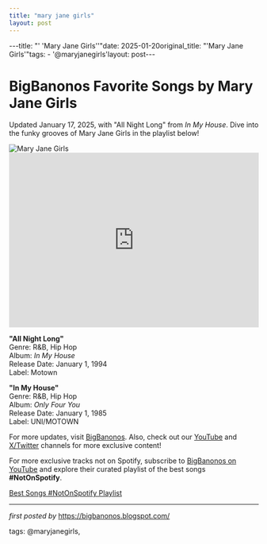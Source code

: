 ```yaml
---
title: "mary jane girls"
layout: post
---
```

---title: "' 'Mary Jane Girls''"date: 2025-01-20original_title: "'Mary Jane Girls'"tags:  - '@maryjanegirls'layout: post---<!-- Title of the Post --><h1 >BigBanonos Favorite Songs by Mary Jane Girls</h1> <!-- Introductory Text --><p >Updated January 17, 2025, with "All Night Long" from <em>In My House</em>. Dive into the funky grooves of Mary Jane Girls in the playlist below!</p> <!-- Featured Image --><div > <img src="https://celebritytalentagency.com/wp-content/uploads/2023/12/IMG_2466-1024x1024.jpg" alt="Mary Jane Girls" /></div> <!-- Spotify Embed --><div > <iframe src="https://open.spotify.com/embed/playlist/5ZOMYWCpI3WADZM6bvutxb?utm_source=generator" width="100%" height="352" frameBorder="0" allowfullscreen="" allow="autoplay; clipboard-write; encrypted-media; fullscreen; picture-in-picture" loading="lazy"></iframe></div> <!-- Song Information --><div > <p><strong>"All Night Long"</strong><br> Genre: R&B, Hip Hop<br> Album: <em>In My House</em><br> Release Date: January 1, 1994<br> Label: Motown</p> <p><strong>"In My House"</strong><br> Genre: R&B, Hip Hop<br> Album: <em>Only Four You</em><br> Release Date: January 1, 1985<br> Label: UNI/MOTOWN</p></div> <!-- Footer Links --><div > <p>For more updates, visit <a href="https://bigbanonos.blogspot.com/" target="_blank">BigBanonos</a>. Also, check out our <a href="https://www.youtube.com/@BigBanonos" target="_blank">YouTube</a> and <a href="https://x.com/bigbanonos" target="_blank">X/Twitter</a> channels for more exclusive content!</p><!--Subscribe and Playlist Links--><div>    <p>For more exclusive tracks not on Spotify, subscribe to <a href="https://www.youtube.com/@BigBanonos" target="_blank">BigBanonos on YouTube</a> and explore their curated playlist of the best songs <strong>#NotOnSpotify</strong>.</p>    <p><a href="https://www.youtube.com/playlist?list=PLtuNtuTatqI0kFahUCbtbfenC_ET5O_tr" target="_blank">Best Songs #NotOnSpotify Playlist<br /></a></p></div><hr /><p><em>first posted by</em> <a href="https://bigbanonos.blogspot.com/" rel="noopener" target="_new">https://bigbanonos.blogspot.com/</a></p><p>tags: @maryjanegirls,</p>